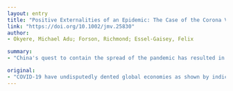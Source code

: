 ```yaml
---
layout: entry
title: "Positive Externalities of an Epidemic: The Case of the Corona Virus (COVID-19) in China"
link: "https://doi.org/10.1002/jmv.25830"
author:
- Okyere, Michael Adu; Forson, Richmond; Essel-Gaisey, Felix

summary:
- "China's quest to contain the spread of the pandemic has resulted in some positive spillovers worth discussing. This commentary focuses on the positive effects that emanated from public policies and strategies enacted in China to control and ultimately eradicate COVID-19. These policies gave more room for testing futuristic technologies, reduce spread of false information and pollution and provided social safety nets for affected individuals and firms. The article is protected by copyright. All rights reserved."

original:
- "COVID-19 have undisputedly dented global economies as shown by indicators from the various stock markets. However, amidst these woes, China's quest to contain the spread of the pandemic and ultimately find its cure has resulted in some positive spillovers worth discussing. This commentary focuses on the positive effects that emanated from public policies and strategies enacted in China to control and ultimately to eradicate COVID-19. Specifically, these policies gave more room for testing futuristic technologies, reduce the spread of false information and pollution and provided social safety nets for affected individuals and firms. This article is protected by copyright. All rights reserved."
---
```


